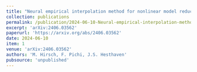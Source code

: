 ```yaml
---
title: "Neural empirical interpolation method for nonlinear model reduction"
collection: publications
permalink: /publication/2024-06-10-Neural-empirical-interpolation-method-for-nonlinear-model-reduction
excerpt: 'arXiv:2406.03562'
paperurl: 'https://arxiv.org/abs/2406.03562'
date: 2024-06-10
item: 1
venue: 'arXiv:2406.03562'
authors: 'M. Hirsch, F. Pichi, J.S. Hesthaven'
pubsource: 'unpublished'
---
```

